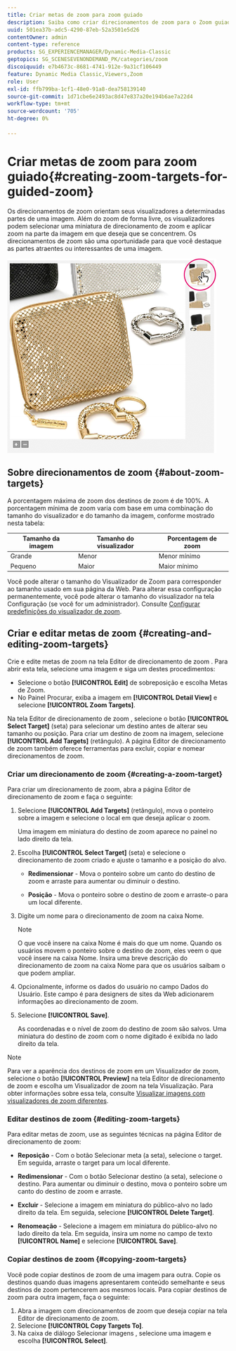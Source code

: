 ```yaml
---
title: Criar metas de zoom para zoom guiado
description: Saiba como criar direcionamentos de zoom para o Zoom guiado no Adobe Dynamic Media Classic.
uuid: 501ea37b-adc5-4290-87eb-52a3501e5d26
contentOwner: admin
content-type: reference
products: SG_EXPERIENCEMANAGER/Dynamic-Media-Classic
geptopics: SG_SCENESEVENONDEMAND_PK/categories/zoom
discoiquuid: e7b4673c-8681-4741-912e-9a31cf106449
feature: Dynamic Media Classic,Viewers,Zoom
role: User
exl-id: ffb799ba-1cf1-48e0-91a8-dea758139140
source-git-commit: 1d71cbe6e2493ac8d47e837a20e194b6ae7a22d4
workflow-type: tm+mt
source-wordcount: '705'
ht-degree: 0%

---
```


# Criar metas de zoom para zoom guiado{#creating-zoom-targets-for-guided-zoom}

Os direcionamentos de zoom orientam seus visualizadores a determinadas partes de uma imagem. Além do zoom de forma livre, os visualizadores podem selecionar uma miniatura de direcionamento de zoom e aplicar zoom na parte da imagem em que deseja que se concentrem. Os direcionamentos de zoom são uma oportunidade para que você destaque as partes atraentes ou interessantes de uma imagem.

![Criar metas de zoom para zoom guiado](/help/assets/zo_guided_zoom.png)

## Sobre direcionamentos de zoom {#about-zoom-targets}

A porcentagem máxima de zoom dos destinos de zoom é de 100%. A porcentagem mínima de zoom varia com base em uma combinação do tamanho do visualizador e do tamanho da imagem, conforme mostrado nesta tabela:

| Tamanho da imagem | Tamanho do visualizador | Porcentagem de zoom |
| --- | --- | --- |
| Grande | Menor | Menor mínimo |
| Pequeno | Maior | Maior mínimo |

Você pode alterar o tamanho do Visualizador de Zoom para corresponder ao tamanho usado em sua página da Web. Para alterar essa configuração permanentemente, você pode alterar o tamanho do visualizador na tela Configuração (se você for um administrador). Consulte [Configurar predefinições do visualizador de zoom](setting-zoom-viewer-presets.md#setting_up_zoom_viewer_presets).

## Criar e editar metas de zoom {#creating-and-editing-zoom-targets}

Crie e edite metas de zoom na tela Editor de direcionamento de zoom . Para abrir esta tela, selecione uma imagem e siga um destes procedimentos:

* Selecione o botão **[!UICONTROL Edit]** de sobreposição e escolha Metas de Zoom.
* No Painel Procurar, exiba a imagem em **[!UICONTROL Detail View]** e selecione **[!UICONTROL Zoom Targets]**.

Na tela Editor de direcionamento de zoom , selecione o botão **[!UICONTROL Select Target]** (seta) para selecionar um destino antes de alterar seu tamanho ou posição. Para criar um destino de zoom na imagem, selecione **[!UICONTROL Add Targets]** (retângulo). A página Editor de direcionamento de zoom também oferece ferramentas para excluir, copiar e nomear direcionamentos de zoom.

### Criar um direcionamento de zoom {#creating-a-zoom-target}

Para criar um direcionamento de zoom, abra a página Editor de direcionamento de zoom e faça o seguinte:

1. Selecione **[!UICONTROL Add Targets]** (retângulo), mova o ponteiro sobre a imagem e selecione o local em que deseja aplicar o zoom.

   Uma imagem em miniatura do destino de zoom aparece no painel no lado direito da tela.

1. Escolha **[!UICONTROL Select Target]** (seta) e selecione o direcionamento de zoom criado e ajuste o tamanho e a posição do alvo.

   * **Redimensionar**  - Mova o ponteiro sobre um canto do destino de zoom e arraste para aumentar ou diminuir o destino.

   * **Posição**  - Mova o ponteiro sobre o destino de zoom e arraste-o para um local diferente.

1. Digite um nome para o direcionamento de zoom na caixa Nome.

   >[!NOTE]
   >
   >O que você insere na caixa Nome é mais do que um nome. Quando os usuários movem o ponteiro sobre o destino de zoom, eles veem o que você insere na caixa Nome. Insira uma breve descrição do direcionamento de zoom na caixa Nome para que os usuários saibam o que podem ampliar.

1. Opcionalmente, informe os dados do usuário no campo Dados do Usuário. Este campo é para designers de sites da Web adicionarem informações ao direcionamento de zoom.
1. Selecione **[!UICONTROL Save]**.

   As coordenadas e o nível de zoom do destino de zoom são salvos. Uma miniatura do destino de zoom com o nome digitado é exibida no lado direito da tela.

>[!NOTE]
>
>Para ver a aparência dos destinos de zoom em um Visualizador de zoom, selecione o botão **[!UICONTROL Preview]** na tela Editor de direcionamento de zoom e escolha um Visualizador de zoom na tela Visualização. Para obter informações sobre essa tela, consulte [Visualizar imagens com visualizadores de zoom diferentes](previewing-image-assets-different-zoom.md#previewing_image_assets_with_different_zoom_viewers).

### Editar destinos de zoom {#editing-zoom-targets}

Para editar metas de zoom, use as seguintes técnicas na página Editor de direcionamento de zoom:

* **Reposição**  - Com o botão Selecionar meta (a seta), selecione o target. Em seguida, arraste o target para um local diferente.

* **Redimensionar**  - Com o botão Selecionar destino (a seta), selecione o destino. Para aumentar ou diminuir o destino, mova o ponteiro sobre um canto do destino de zoom e arraste.

* **Excluir**  - Selecione a imagem em miniatura do público-alvo no lado direito da tela. Em seguida, selecione **[!UICONTROL Delete Target]**.

* **Renomeação**  - Selecione a imagem em miniatura do público-alvo no lado direito da tela. Em seguida, insira um nome no campo de texto **[!UICONTROL Name]** e selecione **[!UICONTROL Save]**.

### Copiar destinos de zoom {#copying-zoom-targets}

Você pode copiar destinos de zoom de uma imagem para outra. Copie os destinos quando duas imagens apresentarem conteúdo semelhante e seus destinos de zoom pertencerem aos mesmos locais. Para copiar destinos de zoom para outra imagem, faça o seguinte:

1. Abra a imagem com direcionamentos de zoom que deseja copiar na tela Editor de direcionamento de zoom.
1. Selecione **[!UICONTROL Copy Targets To]**.
1. Na caixa de diálogo Selecionar imagens , selecione uma imagem e escolha **[!UICONTROL Select]**.
